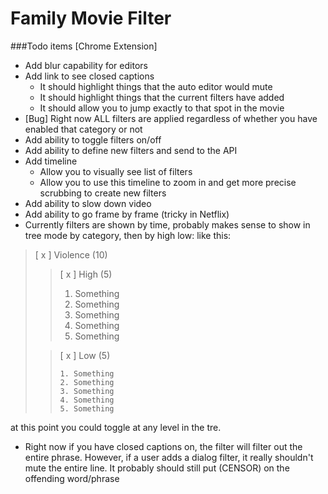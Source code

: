 # Family Movie Filter

###Todo items [Chrome Extension]

- Add blur capability for editors
- Add link to see closed captions
  - It should highlight things that the auto editor would mute
  - It should highlight things that the current filters have added
  - It should allow you to jump exactly to that spot in the movie
- [Bug] Right now ALL filters are applied regardless of whether you have enabled that category or not
- Add ability to toggle filters on/off
- Add ability to define new filters and send to the API
- Add timeline
  - Allow you to visually see list of filters
  - Allow you to use this timeline to zoom in and get more precise scrubbing to create new filters
 - Add ability to slow down video
 - Add ability to go frame by frame (tricky in Netflix)
 - Currently filters are shown by time, probably makes sense to show in tree mode by category, then by high low: like this:
 
 <blockquote>
 [ x ] Violence (10)
 <blockquote>
  [ x ] High (5)
   
   1. Something
   2. Something
   3. Something
   4. Something
   5. Something
 </blockquote>
 <blockquote>
  [ x ] Low (5)
    
    1. Something
    2. Something
    3. Something
    4. Something
    5. Something
  </blockquote>
 </blockquote>
  at this point you could toggle at any level in the tre. 
 
 - Right now if you have closed captions on, the filter will filter out the entire phrase. 
 However, if a user adds a dialog filter, it really shouldn't mute the entire line. It probably
   should still put (CENSOR) on the offending word/phrase